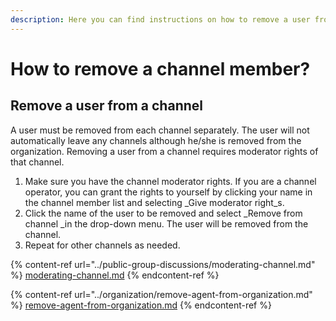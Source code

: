 ```yaml
---
description: Here you can find instructions on how to remove a user from a channel.
---
```


# How to remove a channel member?

## Remove a user from a channel

A user must be removed from each channel separately. The user will not automatically leave any channels although he/she is removed from the organization. Removing a user from a channel requires moderator rights of that channel.

1. Make sure you have the channel moderator rights. If you are a channel operator, you can grant the rights to yourself by clicking your name in the channel member list and selecting _Give moderator right_s.
2. Click the name of the user to be removed and select _Remove from channel _in the drop-down menu. The user will be removed from the channel.
3. Repeat for other channels as needed.

{% content-ref url="../public-group-discussions/moderating-channel.md" %}
[moderating-channel.md](../public-group-discussions/moderating-channel.md)
{% endcontent-ref %}

{% content-ref url="../organization/remove-agent-from-organization.md" %}
[remove-agent-from-organization.md](../organization/remove-agent-from-organization.md)
{% endcontent-ref %}
